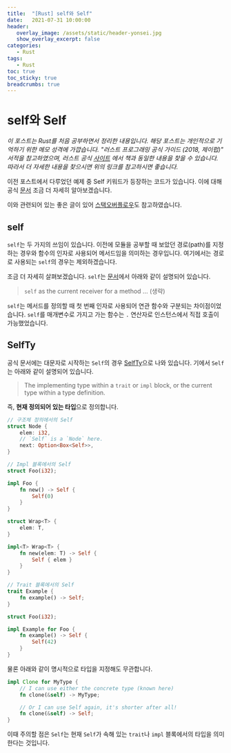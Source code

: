 ```yaml
---
title:  "[Rust] self와 Self"
date:   2021-07-31 10:00:00
header:
   overlay_image: /assets/static/header-yonsei.jpg
   show_overlay_excerpt: false
categories: 
   - Rust
tags:
   - Rust
toc: true
toc_sticky: true
breadcrumbs: true
---
```


# self와 Self
 
*이 포스트는 Rust를 처음 공부하면서 정리한 내용입니다. 해당 포스트는 개인적으로 기억하기 위한 메모 성격에 가깝습니다. "러스트 프로그래밍 공식 가이드 (2018, 제이펍)" 서적을 참고하였으며, 러스트 공식 [사이트](https://doc.rust-lang.org/1.30.0/book/2018-edition/foreword.html) 에서 책과 동일한 내용을 찾을 수 있습니다. 따라서 더 자세한 내용을 찾으시면 위의 링크를 참고하시면 좋습니다.*

이전 포스트에서 다루었던 예제 중 Self 키워드가 등장하는 코드가 있습니다. 이에 대해 공식 [문서](https://doc.rust-lang.org/reference/paths.html?highlight=self#self) 조금 더 자세히 알아보겠습니다. 

이와 관련되어 있는 좋은 글이 있어 [스택오버플로우](https://stackoverflow.com/questions/32304595/whats-the-difference-between-self-and-self)도 참고하였습니다. 

<!--more-->

## self 
`self`는 두 가지의 쓰임이 있습니다. 이전에 모듈을 공부할 때 보았던 경로(path)를 지정하는 경우와 함수의 인자로 사용되어 메서드임을 의미하는 경우입니다. 여기에서는 경로로 사용되는 `self`의 경우는 제외하겠습니다. 

조금 더 자세히 살펴보겠습니다. `self`는 [문서](https://doc.rust-lang.org/std/keyword.self.html)에서 아래와 같이 설명되어 있습니다.

> `self` as the current receiver for a method ... (생략)

`self`는 메서드를 정의할 때 첫 번째 인자로 사용되어 연관 함수와 구분되는 차이점이었습니다. `self`를 매개변수로 가지고 가는 함수는 `.` 연산자로 인스턴스에서 직접 호출이 가능했었습니다.


## SelfTy

공식 문서에는 대문자로 시작하는 `Self`의 경우 [SelfTy](https://doc.rust-lang.org/std/keyword.SelfTy.html)으로 나와 있습니다. 기에서 `Self`는 아래와 같이 설명되어 있습니다. 

> The implementing type within a `trait` or `impl` block, or the current type within a type definition.

즉, **현재 정의되어 있는 타입**으로 정의합니다. 

```rust
// 구조체 정의에서의 Self
struct Node {
    elem: i32,
    // `Self` is a `Node` here.
    next: Option<Box<Self>>,
}

// Impl 블록에서의 Self
struct Foo(i32);

impl Foo {
    fn new() -> Self {
        Self(0)
    }
}

struct Wrap<T> {
    elem: T,
}

impl<T> Wrap<T> {
    fn new(elem: T) -> Self {
        Self { elem }
    }
}

// Trait 블록에서의 Self
trait Example {
    fn example() -> Self;
}

struct Foo(i32);

impl Example for Foo {
    fn example() -> Self {
        Self(42)
    }
}
```

물론 아래와 같이 명시적으로 타입을 지정해도 무관합니다.

```rust
impl Clone for MyType {
    // I can use either the concrete type (known here)
    fn clone(&self) -> MyType;

    // Or I can use Self again, it's shorter after all!
    fn clone(&self) -> Self;
}
```

이때 주의할 점은 `Self`는 현재 `Self`가 속해 있는 `trait`나 `impl` 블록에서의 타입을 의미한다는 것입니다. 



